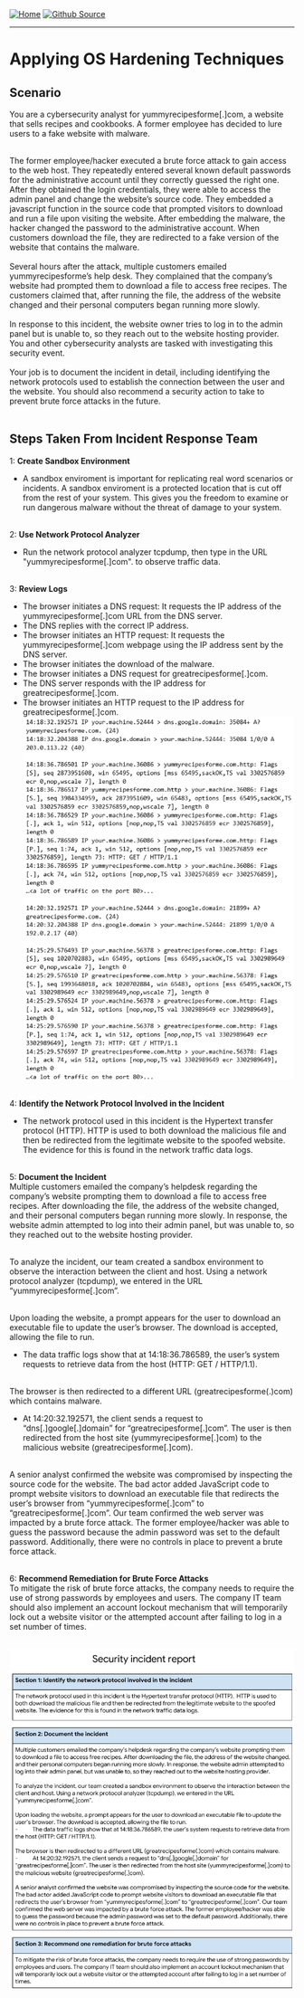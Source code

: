 <div style="display: inline-block;">
  <a href="https://breachopen.github.io/Chas-Riley/">
    <img src="https://img.shields.io/badge/Home-3ba0e6" alt="Home">
  </a>
</div>

<div style="display: inline-block;">
  <a href="https://github.com/BreachOpen/Chas-Riley/" target="_blank">
    <img src="https://img.shields.io/badge/Github_Source-3ba0e6" alt="Github Source">
  </a>
</div>

---

# Applying OS Hardening Techniques

## Scenario
You are a cybersecurity analyst for yummyrecipesforme[.]com, a website that sells recipes and cookbooks. A former employee has decided to lure users to a fake website with malware.<br /><br />

The former employee/hacker executed a brute force attack to gain access to the web host. They repeatedly entered several known default passwords for the administrative account until they correctly guessed the right one. After they obtained the login credentials, they were able to access the admin panel and change the website’s source code. They embedded a javascript function in the source code that prompted visitors to download and run a file upon visiting the website. After embedding the malware, the hacker changed the password to the administrative account. When customers download the file, they are redirected to a fake version of the website that contains the malware.<br /><br />
Several hours after the attack, multiple customers emailed yummyrecipesforme’s help desk. They complained that the company’s website had prompted them to download a file to access free recipes. The customers claimed that, after running the file, the address of the website changed and their personal computers began running more slowly.<br /><br />
In response to this incident, the website owner tries to log in to the admin panel but is unable to, so they reach out to the website hosting provider. You and other cybersecurity analysts are tasked with investigating this security event.<br /><br />
Your job is to document the incident in detail, including identifying the network protocols used to establish the connection between the user and the website. You should also recommend a security action to take to prevent brute force attacks in the future.<br /><br />

## Steps Taken From Incident Response Team
1: **Create Sandbox Environment**<br />
- A sandbox enviroment is important for replicating real word scenarios or incidents.  A sandbox enviroment is a protected location that is cut off from the rest of your system. This gives you the freedom to examine or run dangerous malware without the threat of damage to your system.<br /><br />

2: **Use Network Protocol Analyzer**<br />
- Run the network protocol analyzer tcpdump, then type in the URL "yummyrecipesforme[.]com". to observe traffic data.<br /><br />

3: **Review Logs**<br />
- The browser initiates a DNS request: It requests the IP address of the yummyrecipesforme[.]com URL from the DNS server.
- The DNS replies with the correct IP address.
- The browser initiates an HTTP request: It requests the yummyrecipesforme[.]com webpage using the IP address sent by the DNS server.
- The browser initiates the download of the malware.
- The browser initiates a DNS request for greatrecipesforme[.]com.
- The DNS server responds with the IP address for greatrecipesforme[.]com.
- The browser initiates an HTTP request to the IP address for greatrecipesforme[.]com.<br />
![Data Traffic Log](../../assets/img/network/harden/1.png)<br /><br />

4: **Identify the Network Protocol Involved in the Incident**<br />
- The network protocol used in this incident is the Hypertext transfer protocol (HTTP). HTTP is used to both download the malicious file and then be redirected from the legitimate website to the spoofed website. The evidence for this is found in the network traffic data logs.<br /><br />

5: **Document the Incident**<br />
Multiple customers emailed the company’s helpdesk regarding the company’s website prompting them to download a file to access free recipes. After downloading the file, the address of the website changed, and their personal computers began running more slowly. In response, the website admin attempted to log into their admin panel, but was unable to, so they reached out to the website hosting provider.<br /><br />

To analyze the incident, our team created a sandbox environment to observe the interaction between the client and host. Using a network protocol analyzer (tcpdump), we entered in the URL “yummyrecipesforme[.]com”.<br /><br />

Upon loading the website, a prompt appears for the user to download an executable file to update the user’s browser. The download is accepted, allowing the file to run. 
-	The data traffic logs show that at 14:18:36.786589, the user’s system requests to retrieve data from the host (HTTP: GET / HTTP/1.1).<br /><br />

The browser is then redirected to a different URL (greatrecipesforme(.)com) which contains malware.  
-	At 14:20:32.192571, the client sends a request to “dns[.]google[.]domain” for “greatrecipesforme[.]com”. The user is then redirected from the host site (yummyrecipesforme[.]com) to the malicious website (greatrecipesforme[.]com).<br /><br />

A senior analyst confirmed the website was compromised by inspecting the source code for the website. The bad actor added JavaScript code to prompt website visitors to download an executable file that redirects the user’s browser from “yummyrecipesforme[.]com” to “greatrecipesforme[.]com”. Our team confirmed the web server was impacted by a brute force attack. The former employee/hacker was able to guess the password because the admin password was set to the default password. Additionally, there were no controls in place to prevent a brute force attack.<br /><br />

6: **Recommend Remediation for Brute Force Attacks**<br />
To mitigate the risk of brute force attacks, the company needs to require the use of strong passwords by employees and users. The company IT team should also implement an account lockout mechanism that will temporarily lock out a website visitor or the attempted account after failing to log in a set number of times.<br /><br />

![Incident Report](../../assets/img/network/harden/2.png)
